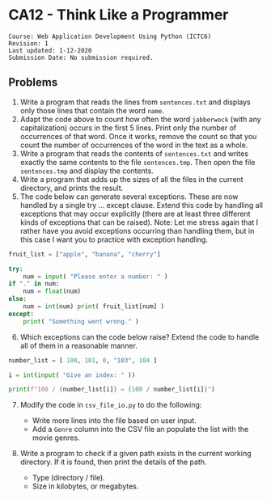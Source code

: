 # CA12 - Think Like a Programmer

	Course: Web Application Development Using Python (ICTC6)
	Revision: 1
	Last updated: 1-12-2020
	Submission Date: No submission required.

## Problems

1. Write a program that reads the lines from `sentences.txt` and displays only those lines that contain the word `name`.
2. Adapt the code above to count how often the word `jabberwock` (with any capitalization) occurs in the first 5 lines. Print only the number of occurrences of that word. Once it works, remove the count so that you count the number of occurrences of the word in the text as a whole.
3. Write a program that reads the contents of `sentences.txt` and writes exactly the same contents to the file `sentences.tmp`. Then open the file `sentences.tmp` and display the contents.
4. Write a program that adds up the sizes of all the files in the current directory, and prints the result.
5. The code below can generate several exceptions. These are now handled by a single try ... except clause. Extend this code by handling all exceptions that may occur explicitly (there are at least three different kinds of exceptions that can be raised). Note: Let me stress again that I rather have you avoid exceptions occurring than handling them, but in this case I want you to practice with exception handling.

```python
fruit_list = ["apple", "banana", "cherry"]

try:
	num = input( "Please enter a number: " ) 
if "." in num:
	num = float(num)
else:
	num = int(num) print( fruit_list[num] )
except:
	print( "Something went wrong." )
```

6. Which exceptions can the code below raise? Extend the code to handle all of them in a reasonable manner.

```python
number_list = [ 100, 101, 0, "103", 104 ]

i = int(input( "Give an index: " ))

print(f"100 / {number_list[i]} = {100 / number_list[i]}")
```

7. Modify the code in `csv_file_io.py` to do the following:
   * Write more lines into the file based on user input.
   * Add a `Genre` column into the CSV file an populate the list with the movie genres.

8. Write a program to check if a given path exists in the current working directory. If it is found, then print the details of the path.
   * Type (directory / file).
   * Size in kilobytes, or megabytes.